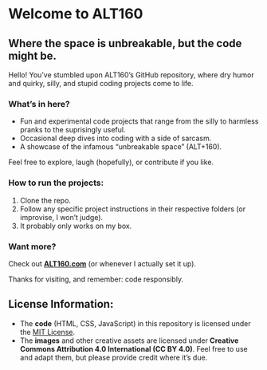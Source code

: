 # Welcome to ALT160

## Where the space is unbreakable, but the code might be.

Hello! You’ve stumbled upon ALT160’s GitHub repository, where dry humor and quirky, silly, and stupid coding projects come to life.

### What’s in here?
- Fun and experimental code projects that range from the silly to harmless pranks to the suprisingly useful.
- Occasional deep dives into coding with a side of sarcasm.
- A showcase of the infamous “unbreakable space” (ALT+160).

Feel free to explore, laugh (hopefully), or contribute if you like.

### How to run the projects:
1. Clone the repo.
2. Follow any specific project instructions in their respective folders (or improvise, I won’t judge).
3. It probably only works on my box.

### Want more?
Check out **[ALT160.com](https://alt160.com)** (or whenever I actually set it up).

Thanks for visiting, and remember: code responsibly.


## License Information:
- The **code** (HTML, CSS, JavaScript) in this repository is licensed under the [MIT License](LICENSE).
- The **images** and other creative assets are licensed under **Creative Commons Attribution 4.0 International (CC BY 4.0)**. Feel free to use and adapt them, but please provide credit where it’s due.
